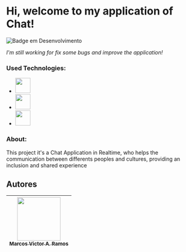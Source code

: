 <h1>Hi, welcome to my application of Chat!</h1>

![Badge em Desenvolvimento](http://img.shields.io/static/v1?label=STATUS&message=EM%20DESENVOLVIMENTO&color=GREEN&style=for-the-badge)

<i>I'm still working for fix some bugs and improve the application!</i>

<h3>Used Technologies:</h3>
<ul>
  <li><img src="https://cdn.jsdelivr.net/gh/devicons/devicon/icons/php/php-original.svg" width="40" height="40"/></li>
  <li><img src="https://cdn.jsdelivr.net/gh/devicons/devicon/icons/javascript/javascript-original.svg" width="40" height="40"/></li>
  <li><img src="https://cdn.jsdelivr.net/gh/devicons/devicon/icons/css3/css3-original.svg" width="40" height="40"/></li>
</ul>

<h3>About:</h3>

<p>This project it's a Chat Application in Realtime, who helps the communication between differents peoples and cultures, providing an inclusion and shared experience </p>



## Autores

| [<img src="https://avatars.githubusercontent.com/marcovicar" width=115><br><sub>Marcos Victor A. Ramos</sub>](https://github.com/marcovicar)  |
| :---: | 
